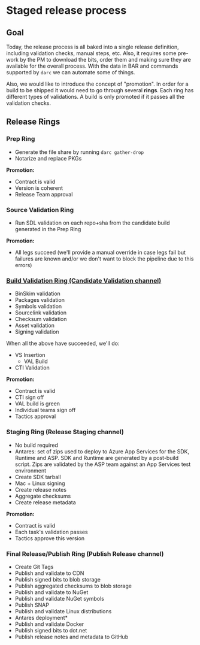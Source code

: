 # Staged release process

## Goal

Today, the release process is all baked into a single release definition, including validation checks, manual steps, etc. 
Also, it requires some pre-work by the PM to download the bits, order them and making sure they are available for the overall
process. With the data in BAR and commands supported by `darc` we can automate some of things.

Also, we would like to introduce the concept of "promotion". In order for a build to be shipped it would need to go
through several **rings**. Each ring has different types of validations. A build is only promoted if it passes all the 
validation checks.

## Release Rings

### Prep Ring

* Generate the file share by running `darc gather-drop`
* Notarize and replace PKGs

**Promotion:** 
* Contract is valid 
* Version is coherent
* Release Team approval

### Source Validation Ring

* Run SDL validation on each repo+sha from the candidate build generated in the Prep Ring

**Promotion:**
* All legs succeed (we'll provide a manual override in case legs fail but failures are known and/or
  we don't want to block the pipeline due to this errors)

### [Build Validation Ring (Candidate Validation channel)](https://dnceng.visualstudio.com/internal/_git/dotnet-release?path=%2Fdocumentation%2Frelease-validation.md)

* BinSkim validation
* Packages validation
* Symbols validation
* Sourcelink validation
* Checksum validation
* Asset validation
* Signing validation

When all the above have succeeded, we'll do:

* VS Insertion
  * VAL Build
* CTI Validation 

**Promotion:** 
* Contract is valid 
* CTI sign off
* VAL build is green
* Individual teams sign off
* Tactics approval

### Staging Ring (Release Staging channel)

* No build required
* Antares: set of zips used to deploy to Azure App Services for the SDK, Runtime and ASP. SDK and Runtime are generated by a 
post-build script. Zips are validated by the ASP team against an App Services test environment
* Create SDK tarball
* Mac + Linux signing
* Create release notes
* Aggregate checksums
* Create release metadata

**Promotion:**
* Contract is valid
* Each task's validation passes
* Tactics approve this version

### Final Release/Publish Ring (Publish Release channel)
 
* Create Git Tags
* Publish and validate to CDN
* Publish signed bits to blob storage
* Publish aggregated checksums to blob storage
* Publish and validate to NuGet
* Publish and validate NuGet symbols
* Publish SNAP
* Publish and validate Linux distributions
* Antares deployment*
* Publish and validate Docker
* Publish signed bits to dot.net
* Publish release notes and metadata to GitHub
